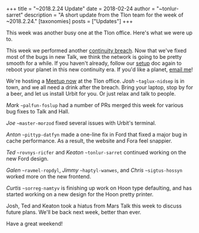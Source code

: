+++
title = "~2018.2.24 Update"
date = 2018-02-24
author = "~tonlur-sarret"
description = "A short update from the Tlon team for the week of ~2018.2.24."
[taxonomies]
posts = ["Updates"]
+++

This week was another busy one at the Tlon office. Here's what we were up to.

This week we performed another [continuity breach](https://urbit.org/docs/using/admin/#-continuity-breaches). Now that we've fixed most of the bugs in new Talk, we think the network is going to be pretty smooth for a while. If you haven't already, follow our [setup](https://urbit.org/docs/using/setup) doc again to reboot your planet in this new continuity era. If you'd like a planet, [email me](mailto:keaton@tlon.io)!

We're hosting a [Meetup now](https://www.meetup.com/urbit-sf/events/247797527/) at the Tlon office. *Josh* `~taglux-nidsep` is in town, and we all need a drink after the breach. Bring your laptop, stop by for a beer, and let us install Urbit for you. Or just relax and talk to people.

*Mark* `~palfun-foslup` had a number of PRs merged this week for various bug fixes to Talk and Hall.

*Joe* `~master-morzod` fixed several issues with Urbit's terminal.

*Anton* `~pittyp-datfyn` made a one-line fix in Ford that fixed a major bug in cache performance. As a result, the website and Fora feel snappier.

*Ted* `~rovnys-ricfer` and *Keaton* `~tonlur-sarret` continued working on the new Ford design.

*Galen* `~ravmel-ropdyl`, *Jimmy* `~haptyl-wanwes`, and *Chris* `~sigtus-hossyn` worked more on the new frontend.

*Curtis* `~sorreg-namtyv` is finishing up work on Hoon type defaulting, and has started working on a new design for the Hoon pretty printer.

Josh, Ted and Keaton took a hiatus from Mars Talk this week to discuss future plans. We'll be back next week, better than ever.

Have a great weekend!
